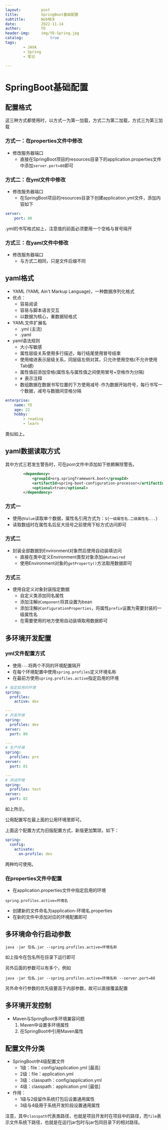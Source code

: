 ```yaml
---
layout:         post
title:          SpringBoot基础配置
subtitle:       Web相关
date:           2022-11-14
auther:         YD
header-img:     img/YD-Spring.jpg
catalog:            true
tags:
        - JAVA
        - Spring
        - 笔记

---
```


# SpringBoot基础配置

## 配置格式

这三种方式都使用时，以方式一为第一加载，方式二为第二加载，方式三为第三加载

### 方式一：在properties文件中修改

* 修改服务器端口
  * 直接在SpringBoot项目的resources目录下的application.properties文件中添加`server.port=80`即可

### 方式二：在yml文件中修改

* 修改服务器端口
  * 在SpringBoot项目的resources目录下创建application.yml文件，添加内容如下

```YAML
server:
    port: 80
```

.yml的书写格式如上，注意值的前面必须要用一个空格与冒号隔开

### 方式三：在yaml文件中修改

* 修改服务器端口
  * 与方式二相同，只是文件后缀不同

## yaml格式

* YAML (YAML Ain't Markup Language)，一种数据序列化格式
* 优点：
  * 容易阅读
  * 容易与脚本语言交互
  * 以数据为核心，重数据轻格式
* YAML文件扩展名
  * .yml (主流)
  * .yaml
* yaml语法规则
  * 大小写敏感
  * 属性层级关系使用多行描述，每行结尾使用冒号结束
  * 使用缩进表示层级关系，同层级左侧对其，只允许使用空格(不允许使用Tab键)
  * 属性值前添加空格(属性名与属性值之间使用冒号+空格作为分隔)
  * `# `表示注释
  * 数组数据在数据书写位置的下方使用减号`-`作为数据开始符号，每行书写一个数据，减号与数据间空格分隔

```YAML
enterprise:
    name: YD
    age: 22
    hobby:
        - reading
        - learn
```

类似如上。

## yaml数据读取方式

其中方式三若发生警告时，可在pom文件中添加如下依赖解除警告。

```XML
        <dependency>
            <groupId>org.springframework.boot</groupId>
            <artifactId>spring-boot-configuration-processor</artifactId>
            <optional>true</optional>
        </dependency>
```

### 方式一

* 使用`@Value`读取单个数据，属性名引用方式为：`${一级属性名.二级属性名...}`
* 读取数组时在属性名后反大括号之前使用下标方式访问即可

### 方式二

* 封装全部数据到Environment对象然后使用自动装填访问
  * 直接在类中定义Environment类型对象添加`@Autowired`
  * 使用Environment对象的`getProperty()`方法取用数据即可

### 方式三

* 使用自定义对象封装指定数据
  * 自定义类添加同名属性
  * 添加注解`@Component`将其设置为bean
  * 添加注解`@ConfigurationProperties`，将属性`prefix`设置为需要封装的一级属性名
  * 在需要使用的地方使用自动装填取用数据即可

## 多环境开发配置

### yml文件配置方式

* 使用`---`将两个不同的环境配置隔开
* 在每个环境配置中使用`spring.profiles`定义环境名称
* 在最前方使用`spring.profiles.active`指定启用的环境

```YAML
# 指定启用的环境
spring:
  profiles:
    active: dev

---
# 开发环境
spring:
  profiles: dev
server:
  port: 80

---
# 生产环境
spring:
  profiles: pro
server:
  port: 81

---
# 测试环境
spring:
  profiles: test
server:
  port: 82
```

如上所示。

公用配置写在最上面的公用环境里即可。

上面这个配置方式为旧版配置方式，新版更加繁琐，如下：

```YAML
spring:
  config:
    activate:
      on-profile: dev
```

两种均可使用。

### 在properties文件中配置

* 在application.properties文件中指定启用的环境

```JAVA-PROPERTIES
spring.profiles.active=环境名
```

* 创建新的文件命名为application-环境名.properties
* 在新的文件中添加对应的环境配置即可

## 多环境命令行启动参数

`java -jar 包名.jar --spring.profiles.active=环境名称`

如上指令在包名所在目录下运行即可

另外后面的参数可以有多个，例如

`java -jar 包名.jar --spring.profiles.active=环境名称 --server.port=88`

另外命令行参数的优先级要高于内部参数，故可以直接覆盖配置

## 多环境开发控制

* Maven与SpringBoot多环境兼容问题
  1. Maven中设置多环境属性
  2. 在SpringBoot中引用Maven属性

## 配置文件分类

* SpringBoot中4级配置文件
  * 1级：file：config/application.yml [最高]
  * 2级：file：application.yml
  * 3级：classpath：config/application.yml
  * 4级：classpath：application.yml [最低]
* 作用：
  * 1级与2级留作系统打包后设置通用属性
  * 3级与4级用于系统开发阶段设置通用属性

注意，其中`classpath`代表类路径，也就是项目开发时在项目中的路径，而`file`表示文件系统下路径，也就是在运行jar包时与jar包同目录下的相对路径。